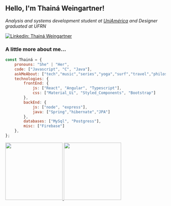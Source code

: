 <h2> Hello, I'm Thainá Weingartner!</h2>

<p><em>Analysis and systems development student at <a href="https://uniamerica.br/boulevard/graduacao/analise-e-desenvolvimento-de-sistemas">UniAmérica</a> and Designer graduated at UFRN</br> 
</em></p>

[![Linkedin: Thainá Weingartner](https://img.shields.io/badge/thaina-weingartner-blue?style=flat-square&logo=Linkedin&logoColor=white&link=https://www.linkedin.com/in/thaina-weingartner/)](https://www.linkedin.com/in/thainachagas/)

### A little more about me...  

```javascript
const Thainá = {
    pronouns: "She" | "Her",
    code: ["Javascript", "C", "Java"],
    askMeAbout: ["tech","music","series","yoga","surf","travel","philosophy","psychology"],
    technologies: {
        frontEnd: {
            js: ["React", "Angular", "Typescript"],
            css: ["Material_Ui", "Styled_Components", "Bootstrap"]
        },
        backEnd: {
            js: ["node", "express"],
            java: ["Spring","hibernate","JPA"]
        },
        databases: ["MySql", "Postgress"],
        misc: ["Firebase"]
    },
};
```
<div>
  <a href="https://github.com/thainaweingartner">
  <img height="180em" src="https://github-readme-stats.vercel.app/api?username=thainaweingartner&show_icons=true&theme=nightowl&include_all_commits=true&count_private=true"/>
  <img height="180em" src="https://github-readme-stats.vercel.app/api/top-langs/?username=thainaweingartner&layout=compact&langs_count=7&theme=nightowl"/>
</div>
